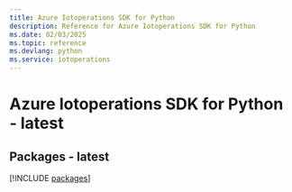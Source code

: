 ```yaml
---
title: Azure Iotoperations SDK for Python
description: Reference for Azure Iotoperations SDK for Python
ms.date: 02/03/2025
ms.topic: reference
ms.devlang: python
ms.service: iotoperations
---
```

# Azure Iotoperations SDK for Python - latest
## Packages - latest
[!INCLUDE [packages](iotoperations-index.md)]